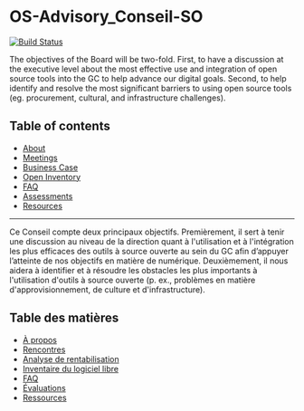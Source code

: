 # OS-Advisory_Conseil-SO

[![Build Status](https://travis-ci.org/canada-ca/OS-Advisory_Conseil-SO.svg?branch=master)](https://travis-ci.org/canada-ca/OS-Advisory_Conseil-SO)

The objectives of the Board will be two-fold. First, to have a discussion at the executive level about the most effective use and integration of open source tools into the GC to help advance our digital goals. Second, to help identify and resolve the most significant barriers to using open source tools (eg. procurement, cultural, and infrastructure challenges).


## Table of contents

- [About](en/1_About.md)
- [Meetings](en/Meetings/)
- [Business Case](en/2_Business_Case.md)
- [Open Inventory](en/3_Open_Inventory.md)
- [FAQ](en/4_FAQ.md)
- [Assessments](Assessments)
- [Resources](en/Resources/resources.md)
_________________________________________________________________________________________________________________________________________

<!-- cspell:disable -->
Ce Conseil compte deux principaux objectifs. Premièrement, il sert à tenir une discussion au niveau de la direction quant à l'utilisation et à l'intégration les plus efficaces des outils à source ouverte au sein du GC afin d’appuyer l’atteinte de nos objectifs en matière de numérique. Deuxièmement, il nous aidera à identifier et à résoudre les obstacles les plus importants à l'utilisation d'outils à source ouverte (p. ex., problèmes en matière d'approvisionnement, de culture et d'infrastructure).

## Table des matières

- [À propos](fr/1_A_propos.md)
- [Rencontres](fr/Rencontres/)
- [Analyse de rentabilisation](fr/2_Analyse_rentabilisation.md)
- [Inventaire du logiciel libre](fr/3_Inventaire_libre.md)
- [FAQ](fr/4_FAQ.md)
- [Évaluations](Assessments)
- [Ressources](fr/Ressources/ressources.md)
<!-- cspell:enable -->
